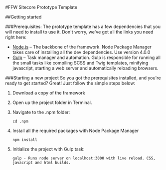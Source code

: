 #FFW Sitecore Prototype Template

##Getting started

###Prerequisites:
The prototype template has a few dependencies that you will need to install to use it. Don't worry, we've got all the links you need right here:   

* [Node.js](https://nodejs.org/en/) – The backbone of the framework. Node Package Manager takes care of installing all the dev dependencies. Use version 4.0.0
* [Gulp](http://gulpjs.com/) – Task manager and automation. Gulp is responsible for running all the small tasks like compiling SCSS and Twig templates, minifying javascript, starting a web server and automatically reloading browsers.

###Starting a new project
So you got the prerequisites installed, and you're ready to get started? Great! Just follow the simple steps below: 


1. Download a copy of the framework

2. Open up the project folder in Terminal.

3. Navigate to the .npm folder:  
    
    ```
    cd .npm
    ``` 

3. Install all the required packages with Node Package Manager  
    
    ```
    npm install
    ``` 

4. Initialize the project with Gulp task:
    
    ```
    gulp - Runs node server on localhost:3000 with live reload. CSS, javacript and html builds.
    ```